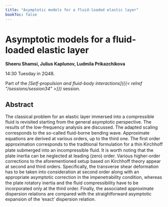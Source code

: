 ```yaml
---
title: "Asymptotic models for a fluid-loaded elastic layer"
bookToc: false
---
```


# Asymptotic models for a fluid-loaded elastic layer

**Sheeru Shamsi, Julius Kaplunov, Ludmila Prikazchikova**

14:30 Tuesday in 2Q48.

Part of the *[Self-propulsion and fluid-body interactions]({{< relref "/sessions/session34" >}})* session.

## Abstract

The classical problem for an elastic layer immersed into a compressible fluid is revisited starting from the general asymptotic perspective. The results of the low-frequency analysis are discussed. The adapted scaling corresponds to the so-called ﬂuid-borne bending wave. Approximate equations are derived at various orders, up to the third one. The first order approximation corresponds to the traditional formulation for a thin Kirchhoﬀ plate submerged into an incompressible ﬂuid. It is worth noting that the plate inertia can be neglected at leading (zero) order. Various higher-order corrections to the aforementioned setup based on Kirchhoff theory appear at second and third orders. Specifically, the transverse shear deformation has to be taken into consideration at second order along with an appropriate asymptotic correction in the impenetrability condition, whereas the plate rotatory inertia and the ﬂuid compressibility have to be incorporated only at the third order. Finally, the associated approximate dispersion relations are compared with the straightforward asymptotic expansion of the ‘exact’ dispersion relation.


